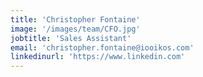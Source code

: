```yaml
---
title: 'Christopher Fontaine'
image: '/images/team/CFO.jpg'
jobtitle: 'Sales Assistant'
email: 'christopher.fontaine@iooikos.com'
linkedinurl: 'https://www.linkedin.com'
---
```

